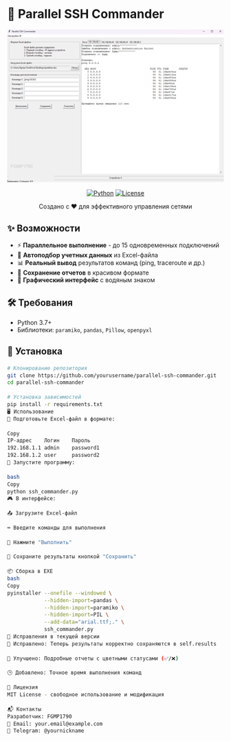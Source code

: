 # 🚀 Parallel SSH Commander

<div align="center">
  <img src="screenshot.png" alt="App Screenshot" width="800">
  
  [![Python](https://img.shields.io/badge/Python-3.7%2B-blue?logo=python)](https://python.org)
  [![License](https://img.shields.io/badge/License-MIT-green)](LICENSE)



  Создано с ❤️ для эффективного управления сетями
</div>

## ✨ Возможности

- ⚡ **Параллельное выполнение** - до 15 одновременных подключений
- 🔑 **Автоподбор учетных данных** из Excel-файла
- 📊 **Реальный вывод** результатов команд (ping, traceroute и др.)
- 💾 **Сохранение отчетов** в красивом формате
- 🎨 **Графический интерфейс** с водяным знаком

## 🛠️ Требования

- Python 3.7+
- Библиотеки: `paramiko`, `pandas`, `Pillow`, `openpyxl`

## 🚀 Установка

```bash
# Клонирование репозитория
git clone https://github.com/yourusername/parallel-ssh-commander.git
cd parallel-ssh-commander

# Установка зависимостей
pip install -r requirements.txt
🖥️ Использование
📂 Подготовьте Excel-файл в формате:

Copy
IP-адрес    Логин    Пароль
192.168.1.1 admin    password1
192.168.1.2 user     password2
🏃 Запустите программу:

bash
Copy
python ssh_commander.py
🎮 В интерфейсе:

📤 Загрузите Excel-файл

⌨️ Введите команды для выполнения

🚀 Нажмите "Выполнить"

💾 Сохраните результаты кнопкой "Сохранить"

📦 Сборка в EXE
bash
Copy
pyinstaller --onefile --windowed \
            --hidden-import=pandas \
            --hidden-import=paramiko \
            --hidden-import=PIL \
            --add-data="arial.ttf;." \
            ssh_commander.py
🔧 Исправления в текущей версии
🐛 Исправлено: Теперь результаты корректно сохраняются в self.results

📝 Улучшено: Подробные отчеты с цветными статусами (✅/❌)

🕒 Добавлено: Точное время выполнения команд

📜 Лицензия
MIT License - свободное использование и модификация

📬 Контакты
Разработчик: FGMP1790
📧 Email: your.email@example.com
💬 Telegram: @yournickname

